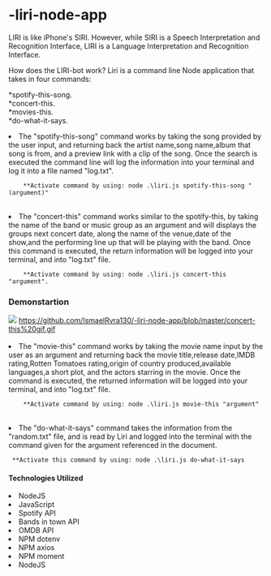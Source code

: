 # -liri-node-app

 LIRI is like iPhone's SIRI. However, while SIRI is a Speech Interpretation and Recognition Interface, LIRI is a Language Interpretation and Recognition Interface.

How does the LIRI-bot work? Liri is a command line Node application that takes in four commands:


 *spotify-this-song.<br>
 *concert-this.<br>
 *movies-this.<br>
 *do-what-it-says.<br>
 
<li> The "spotify-this-song" command works by taking the song provided by the user input, and returning back the artist name,song name,album that song is from, and a preview link with a clip of the song. Once the search is executed the command line will log the information into your terminal and log it into a file named "log.txt".

        **Activate command by using: node .\liri.js spotify-this-song "(argument)"      
</li><br>

<li> The "concert-this" command works similar to the spotify-this, by taking the name of the band or music group as an argument and will displays the groups next concert date, along the name of the venue,date of the show,and the performing line up that will be playing with the band. Once this command is executed, the return information will be logged into your terminal, and into "log.txt" file.

        **Activate command by using: node .\liri.js concert-this "argument".
<h3><b>Demonstartion</b></h3>
<img src="../-liri-node-app/concert-this gif.gif">
<a href>https://github.com/IsmaelRvra130/-liri-node-app/blob/master/concert-this%20gif.gif</a>

</li><br>
  <li>The "movie-this" command works by taking the movie name input by the user as an argument and returning back the movie title,release date,IMDB rating,Rotten Tomatoes rating,origin of country produced,available languages,a short plot, and the actors starring in the movie. Once the command is executed, the returned information will be logged into your terminal, and into "log.txt" file.

        **Activate command by using: node .\liri.js movie-this "argument"
</li><br>

<li>The "do-what-it-says" command takes the information from the "random.txt" file, and is read by Liri and logged into the terminal with the command given for the argument referenced in the document.

     **Activate this command by using: node .\liri.js do-what-it-says
</li>
<h4>Technologies Utilized</h4>
<li>NodeJS</li>
<li>JavaScript</li>
<li>Spotify API</li>
<li>Bands in town API</li>
<li>OMDB API</li>
<li>NPM dotenv</li>
<li>NPM axios</li>
<li>NPM moment</li>
<li>NodeJS</li>

